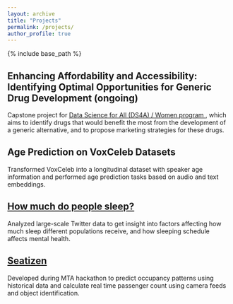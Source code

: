 ```yaml
---
layout: archive
title: "Projects"
permalink: /projects/
author_profile: true
---
```


{% include base_path %}

<h2> Enhancing Affordability and Accessibility: Identifying Optimal Opportunities for Generic Drug Development (ongoing) </h2>
<p> Capstone project for <a href="https://www.correlation-one.com/data-skills-for-all" target="_blank" rel="noopener noreferrer"> Data Science for All (DS4A) / Women program </a>, which aims to identify drugs that would benefit the most from the development of a generic alternative, and to propose marketing strategies for these drugs. </p>


<h2>Age Prediction on VoxCeleb Datasets</h2> 
<p> Transformed VoxCeleb into a longitudinal dataset with speaker age information and performed age prediction tasks based on audio and text embeddings. </p>


<h2><a href="http://Yinsight.github.io/files/sleep.pdf" target="_blank">How much do people sleep?</a></h2> 
<p> Analyzed large-scale Twitter data to get insight into factors affecting how much sleep
different populations receive, and how sleeping schedule affects mental health. </p>


<h2><a href="http://Yinsight.github.io/files/Seatizens.pdf" target="_blank">Seatizen</a></h2> 
<p> Developed during MTA hackathon to predict occupancy patterns using historical data
and calculate real time passenger count using camera feeds and object identification. </p>

<!--
<h1><a href="https://github.com/Yinsight/COVID19-Data-Analysis" target="_blank">COVID19 Data Analysis</a></h1> 
<p> Reported number of deaths and number of cases per 1 million population for every
location/country in between a given range of dates to analyze the spread of virus. </p>
-->

<!--
<h1>Seq2Seq Chatbot</h1> 
<p> Created a neural network-based chatbot model from a dataset of movie conversations. </p>
-->

<!--
<h1>Automated Stock Trader</h1> 
<p> Implemented a deep reinforcement learning program to automatically buy and sell stocks in a simulated stock market environment. </p>
-->


